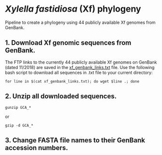 # *Xylella fastidiosa* (Xf) phylogeny
Pipeline to create a phylogeny using 44 publicly available Xf genomes from GenBank.
## 1. Download Xf genomic sequences from GenBank.
The FTP links to the currently 44 publicly available Xf genomes on GenBank (dated 11/2018) are saved in the [xf_genbank_links.txt](https://github.com/mirloupa/xf_phylogeny/blob/master/xf_genbank_links.txt) file. Use the following bash script to download all sequences in .txt file to your current directory:
```
for line in $(cat xf_genbank_links.txt); do wget $line .; done
```
## 2. Unzip all downloaded sequences.
```
gunzip GCA_*
```
or
```
gzip -d GCA_*
```
## 3. Change FASTA file names to their GenBank accession numbers.
